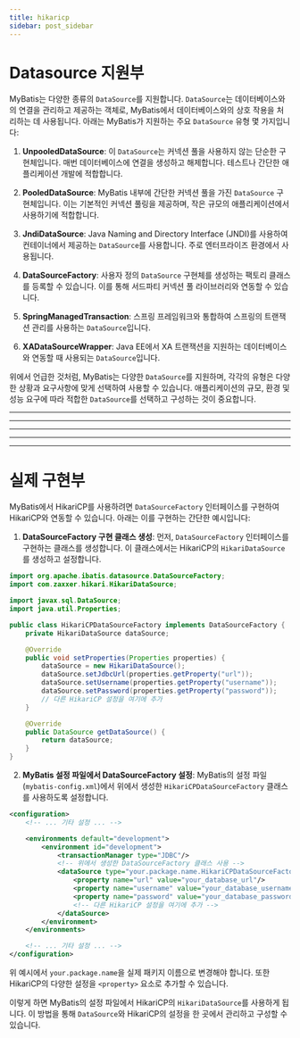 ```yaml
---
title: hikaricp
sidebar: post_sidebar
---
```

# Datasource 지원부
MyBatis는 다양한 종류의 `DataSource`를 지원합니다. `DataSource`는 데이터베이스와의 연결을 관리하고 제공하는 객체로, MyBatis에서 데이터베이스와의 상호 작용을 처리하는 데 사용됩니다. 아래는 MyBatis가 지원하는 주요 `DataSource` 유형 몇 가지입니다:

1. **UnpooledDataSource**: 이 `DataSource`는 커넥션 풀을 사용하지 않는 단순한 구현체입니다. 매번 데이터베이스에 연결을 생성하고 해제합니다. 테스트나 간단한 애플리케이션 개발에 적합합니다.

2. **PooledDataSource**: MyBatis 내부에 간단한 커넥션 풀을 가진 `DataSource` 구현체입니다. 이는 기본적인 커넥션 풀링을 제공하며, 작은 규모의 애플리케이션에서 사용하기에 적합합니다.

3. **JndiDataSource**: Java Naming and Directory Interface (JNDI)를 사용하여 컨테이너에서 제공하는 `DataSource`를 사용합니다. 주로 엔터프라이즈 환경에서 사용됩니다.

4. **DataSourceFactory**: 사용자 정의 `DataSource` 구현체를 생성하는 팩토리 클래스를 등록할 수 있습니다. 이를 통해 서드파티 커넥션 풀 라이브러리와 연동할 수 있습니다.

5. **SpringManagedTransaction**: 스프링 프레임워크와 통합하여 스프링의 트랜잭션 관리를 사용하는 `DataSource`입니다.

6. **XADataSourceWrapper**: Java EE에서 XA 트랜잭션을 지원하는 데이터베이스와 연동할 때 사용되는 `DataSource`입니다.

위에서 언급한 것처럼, MyBatis는 다양한 `DataSource`를 지원하며, 각각의 유형은 다양한 상황과 요구사항에 맞게 선택하여 사용할 수 있습니다. 애플리케이션의 규모, 환경 및 성능 요구에 따라 적합한 `DataSource`를 선택하고 구성하는 것이 중요합니다.

***
***
***
***
***
# 실제 구현부
MyBatis에서 HikariCP를 사용하려면 `DataSourceFactory` 인터페이스를 구현하여 HikariCP와 연동할 수 있습니다. 아래는 이를 구현하는 간단한 예시입니다:

1. **DataSourceFactory 구현 클래스 생성**: 먼저, `DataSourceFactory` 인터페이스를 구현하는 클래스를 생성합니다. 이 클래스에서는 HikariCP의 `HikariDataSource`를 생성하고 설정합니다.

```java
import org.apache.ibatis.datasource.DataSourceFactory;
import com.zaxxer.hikari.HikariDataSource;

import javax.sql.DataSource;
import java.util.Properties;

public class HikariCPDataSourceFactory implements DataSourceFactory {
    private HikariDataSource dataSource;

    @Override
    public void setProperties(Properties properties) {
        dataSource = new HikariDataSource();
        dataSource.setJdbcUrl(properties.getProperty("url"));
        dataSource.setUsername(properties.getProperty("username"));
        dataSource.setPassword(properties.getProperty("password"));
        // 다른 HikariCP 설정을 여기에 추가
    }

    @Override
    public DataSource getDataSource() {
        return dataSource;
    }
}
```

2. **MyBatis 설정 파일에서 DataSourceFactory 설정**: MyBatis의 설정 파일(`mybatis-config.xml`)에서 위에서 생성한 `HikariCPDataSourceFactory` 클래스를 사용하도록 설정합니다.

```xml
<configuration>
    <!-- ... 기타 설정 ... -->

    <environments default="development">
        <environment id="development">
            <transactionManager type="JDBC"/>
            <!-- 위에서 생성한 DataSourceFactory 클래스 사용 -->
            <dataSource type="your.package.name.HikariCPDataSourceFactory">
                <property name="url" value="your_database_url"/>
                <property name="username" value="your_database_username"/>
                <property name="password" value="your_database_password"/>
                <!-- 다른 HikariCP 설정을 여기에 추가 -->
            </dataSource>
        </environment>
    </environments>

    <!-- ... 기타 설정 ... -->
</configuration>
```

위 예시에서 `your.package.name`을 실제 패키지 이름으로 변경해야 합니다. 또한 HikariCP의 다양한 설정을 `<property>` 요소로 추가할 수 있습니다.

이렇게 하면 MyBatis의 설정 파일에서 HikariCP의 `HikariDataSource`를 사용하게 됩니다. 이 방법을 통해 `DataSource`와 HikariCP의 설정을 한 곳에서 관리하고 구성할 수 있습니다.